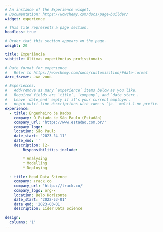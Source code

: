 ```yaml
---
# An instance of the Experience widget.
# Documentation: https://wowchemy.com/docs/page-builder/
widget: experience

# This file represents a page section.
headless: true

# Order that this section appears on the page.
weight: 20

title: Experiência
subtitle: Últimas experiências profissionais

# Date format for experience
#   Refer to https://wowchemy.com/docs/customization/#date-format
date_format: Jan 2006

# Experiences.
#   Add/remove as many `experience` items below as you like.
#   Required fields are `title`, `company`, and `date_start`.
#   Leave `date_end` empty if it's your current employer.
#   Begin multi-line descriptions with YAML's `|2-` multi-line prefix.
experience:
  - title: Engenheiro de Dados
    company: O Estado de São Paulo (Estadão)
    company_url: 'https://www.estadao.com.br/'
    company_logo: 
    location: São Paulo
    date_start: '2023-04-11'
    date_end: ''
    description: |2-
        Responsibilities include:
        
        * Analysing
        * Modelling
        * Deploying

  - title: Head Data Science
    company: Track.co
    company_url: 'https://track.co/'
    company_logo: org-x
    location: Belo Horizonte
    date_start: '2022-03-01'
    date_end: '2023-03-01'
    description: Líder Data Science

design:
  columns: '1'
---
```

